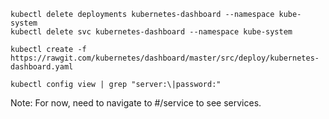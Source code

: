 
```
kubectl delete deployments kubernetes-dashboard --namespace kube-system
kubectl delete svc kubernetes-dashboard --namespace kube-system
```

```
kubectl create -f https://rawgit.com/kubernetes/dashboard/master/src/deploy/kubernetes-dashboard.yaml
```

```
kubectl config view | grep "server:\|password:"
```

Note:  For now, need to navigate to #/service to see services.
